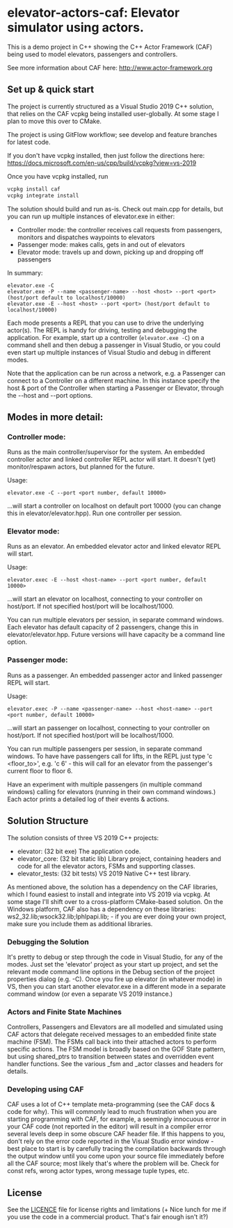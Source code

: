 # elevator-actors-caf: Elevator simulator using actors.

This is a demo project in C++ showing the C++ Actor Framework (CAF) being used to model elevators, passengers and controllers.

See more information about CAF here: http://www.actor-framework.org

## Set up & quick start
The project is currently structured as a Visual Studio 2019 C++ solution, that relies on the CAF vcpkg being installed user-globally. At some stage I plan to move this over to CMake.

The project is using GitFlow workflow; see develop and feature branches for latest code.

If you don't have vcpkg installed, then just follow the directions here: https://docs.microsoft.com/en-us/cpp/build/vcpkg?view=vs-2019

Once you have vcpkg installed, run 

```sh
vcpkg install caf
vcpkg integrate install
```

The solution should build and run as-is. Check out main.cpp for details, but you can run up multiple instances of elevator.exe in either:

* Controller mode: the controller receives call requests from passengers, monitors and dispatches waypoints to elevators
* Passenger mode: makes calls, gets in and out of elevators
* Elevator mode: travels up and down, picking up and dropping off passengers

In summary:
```
elevator.exe -C
elevator.exe -P --name <passenger-name> --host <host> --port <port> (host/port default to localhost/10000)
elevator.exe -E --host <host> --port <port> (host/port default to localhost/10000)
```
Each mode presents a REPL that you can use to drive the underlying actor(s). The REPL is handy for driving, testing and debugging the application. For example, start up a controller (`elevator.exe -C`) on a command shell and then debug a passenger in Visual Studio, or you could even start up multiple instances of Visual Studio and debug in different modes.

Note that the application can be run across a network, e.g. a Passenger can connect to a Controller on a different machine. In this instance specify the host & port of the Controller when starting a Passenger or Elevator, through the --host and --port options. 

Modes in more detail:
---------------------

### Controller mode: 

Runs as the main controller/supervisor for the system. An embedded controller actor and linked controller REPL actor will start.
It doesn't (yet) monitor/respawn actors, but planned for the future. 

Usage:
```
elevator.exe -C --port <port number, default 10000> 
```
...will start a controller on localhost on default port 10000 (you can change this in elevator/elevator.hpp). Run one controller per session.

### Elevator mode: 
Runs as an elevator. An embedded elevator actor and linked elevator REPL will start.

Usage:
```
elevator.exec -E --host <host-name> --port <port number, default 10000>
```
...will start an elevator on localhost, connecting to your controller on host/port. If not specified host/port will be localhost/1000.

You can run multiple elevators per session, in separate command windows. Each elevator has default capacity of 2 passengers, 
change this in elevator/elevator.hpp. Future versions will have capacity be a command line option.

### Passenger mode:
Runs as a passenger. An embedded passenger actor and linked passenger REPL will start.

Usage:
```
elevator.exec -P --name <passenger-name> --host <host-name> --port <port number, default 10000>
```
...will start an passenger on localhost, connecting to your controller on host/port. If not specified host/port will be localhost/1000.

You can run multiple passengers per session, in separate command windows. To have have passengers call for lifts, in the REPL just type 'c <floor_to>', 
e.g. 'c 6' - this will call for an elevator from the passenger's current floor to floor 6. 

Have an experiment with multiple passengers (in multiple command windows) calling for elevators (running in their own command windows.)
Each actor prints a detailed log of their events & actions.

Solution Structure
------------------
The solution consists of three VS 2019 C++ projects:

* elevator: (32 bit exe) The application code.
* elevator_core: (32 bit static lib) Library project, containing headers and code for all the elevator actors, FSMs and supporting classes.
* elevator_tests: (32 bit tests) VS 2019 Native C++ test library.

As mentioned above, the solution has a dependency on the CAF libraries, which I found easiest to install and integrate into VS 2019 via vcpkg. At some stage I'll shift over to a cross-platform CMake-based solution.
On the Windows platform, CAF also has a dependency on these libraries: ws2_32.lib;wsock32.lib;Iphlpapi.lib; - if you are ever doing your own project, make sure you include them as additional libraries.

### Debugging the Solution
It's pretty to debug or step through the code in Visual Studio, for any of the modes. Just set the 'elevator' project as your start up project, and set the relevant mode command line options in the Debug section of the project properties dialog (e.g. -C).
Once you fire up elevator (in whatever mode) in VS, then you can start another elevator.exe in a different mode in a separate command window (or even a separate VS 2019 instance.)

### Actors and Finite State Machines
Controllers, Passengers and Elevators are all modelled and simulated using CAF actors that delegate received messages to an embedded finite state machine (FSM). The FSMs call back into their attached actors to perform specific actions. The FSM model is broadly based on the GOF State pattern, but using shared_ptrs to transition between states and overridden event handler functions. See the various _fsm and _actor classes and headers for details.

### Developing using CAF
CAF uses a lot of C++ template meta-programming (see the CAF docs & code for why). This will commonly lead to much frustration when you are starting programming with CAF, for example, a seemingly innocuous error in your CAF code (not reported in the editor) will result in a compiler error several levels deep in some obscure CAF header file. If this happens to you, don't rely on the error code reported in the Visual Studio error window - best place to start is by carefully tracing the compilation backwards through the output window until you come upon your source file immediately before all the CAF source; most likely that's where the problem will be.
Check for const refs, wrong actor types, wrong message tuple types, etc.

## License

See the [LICENCE](./LICENCE.md) file for license rights and limitations (+ Nice lunch for me if you use the code in a commercial product. That's fair enough isn't it?)
